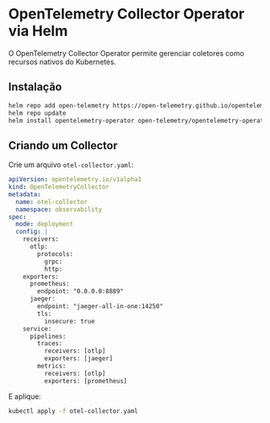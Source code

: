 # OpenTelemetry Collector Operator via Helm

O OpenTelemetry Collector Operator permite gerenciar coletores como recursos nativos do Kubernetes.

## Instalação

```sh
helm repo add open-telemetry https://open-telemetry.github.io/opentelemetry-helm-charts
helm repo update
helm install opentelemetry-operator open-telemetry/opentelemetry-operator --namespace observability --create-namespace
```

## Criando um Collector

Crie um arquivo `otel-collector.yaml`:

```yaml
apiVersion: opentelemetry.io/v1alpha1
kind: OpenTelemetryCollector
metadata:
  name: otel-collector
  namespace: observability
spec:
  mode: deployment
  config: |
    receivers:
      otlp:
        protocols:
          grpc:
          http:
    exporters:
      prometheus:
        endpoint: "0.0.0.0:8889"
      jaeger:
        endpoint: "jaeger-all-in-one:14250"
        tls:
          insecure: true
    service:
      pipelines:
        traces:
          receivers: [otlp]
          exporters: [jaeger]
        metrics:
          receivers: [otlp]
          exporters: [prometheus]
```

E aplique:

```sh
kubectl apply -f otel-collector.yaml
```
